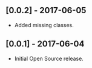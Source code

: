 ## [0.0.2] - 2017-06-05

* Added missing classes.

## [0.0.1] - 2017-06-04

* Initial Open Source release.
